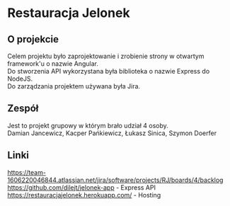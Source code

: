 # Restauracja Jelonek

## O projekcie 
Celem projektu było zaprojektowanie i zrobienie strony w otwartym framework'u o nazwie Angular. \
Do stworzenia API wykorzystana była biblioteka o nazwie Express do NodeJS. \
Do zarządzania projektem używana była Jira. 

## Zespół
Jest to projekt grupowy w którym brało udział 4 osoby. \
Damian Jancewicz, Kacper Pańkiewicz, Łukasz Sinica, Szymon Doerfer

## Linki
https://team-1606220046844.atlassian.net/jira/software/projects/RJ/boards/4/backlog \
https://github.com/dilejt/jelonek-app - Express API \
https://restauracjajelonek.herokuapp.com/ - Hosting 

